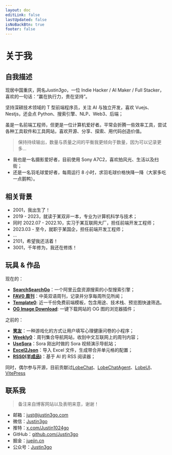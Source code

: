 ```yaml
---
layout: doc
editLink: false
lastUpdated: false
isNoBackBtn: true
footer: false
---
```


# 关于我

## 自我描述

现居中国重庆，网名*Justin3go*，一位 Indie Hacker / AI Maker / Full Stacker，喜欢的一句话：“赢在执行力，贵在坚持”。

坚持深耕技术领域的 T 型前端程序员，关注 AI 与独立开发，喜欢 Vuejs、Nestjs，还会点 Python、搜索引擎、NLP、Web3、后端；

虽是一名前端工程师，但更是一位计算机爱好者。平常会折腾一些效率工具，尝试各种工具软件和工具网站，喜欢开源、分享、探索、用代码创造价值。

> 保持持续输出，数量与质量之间的平衡我更倾向于数量，因为可以记录更多...

- 我也是一名摄影爱好者，目前使用 Sony A7C2，喜欢拍风光、生活以及扫街；
- 还是一名羽毛球爱好者，每周运行 8 小时，求羽毛球价格快降一降（大家多吃一点鹅鸭）。

## 相关背景

- 2001，我出生了！
- 2019 - 2023，就读于某双非一本，专业为计算机科学与技术；
- 同时 2022.07 - 2022.10，实习于某互联网大厂，担任前端开发工程师；
- 2023.03 - 至今，就职于某国企，担任前端开发工程师；
- ...
- 2101，希望我还活着！
- 3001，千年修为，我还在修炼！

## 玩具 & 作品

现在的：

- **[SearchSearchGo](https://ssgo.app)**：一个阿里云盘资源搜索的小型搜索引擎；
- **[FAV0 周刊](https://fav0.com)**：中英双语周刊，记录并分享每周所见所闻；
- **[Template0](https://template0.com)**: 近一千份免费前端模板，包含用途、技术栈、预览图快速筛选。
- **[OG Image Download](https://ogimage.download)**: 一键下载网站的 OG 图的浏览器插件；

之前的：

- **[笑友](https://juejin.cn/post/7230351646797217847)**：一种游戏化的方式让用户填写心理健康问卷的小程序；
- **[Weekly0](https://weekly0.com)**：周刊集合导航网站，收刮中文互联网上的周刊内容；
- **[UseSora](https://usesora.app)**：Sora 刚出时做的 Sora 视频演示导航站；
- **[Excel2Json](https://bug404.dev)**：导入 Excel 文件，生成带合并单元格的配置；
- **[RSS0(半成品)](https://rss0.com/read)**：基于 AI 的 RSS 阅读器；

同时，偶尔参与开源，目前贡献过[LobeChat](https://github.com/lobehub/lobe-chat)、[LobeChatAgent](https://github.com/lobehub/lobe-chat-agents)、[LobeUI](https://github.com/lobehub/lobe-ui)、[VitePress](https://github.com/vuejs/vitepress)

## 联系我

> 备注来自博客网站以及表明来意，谢谢！

- 邮箱：[just@justin3go.com](mailto://just@justin3go.com)
- 微信：[Justin3go](https://oss.justin3go.com/weixin.jpg)
- 推特：[x.com/Justin1024go](https://x.com/Justin1024go)
- GitHub：[github.com/Justin3go](https://github.com/Justin3go)
- 掘金：[juejin.cn](https://juejin.cn/user/220366354020749/posts)
- 公众号：[Justin3go](https://oss.justin3go.com/qrcode.jpg)
